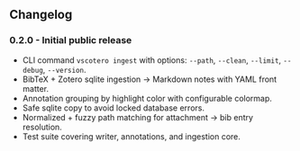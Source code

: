 ## Changelog

### 0.2.0 - Initial public release
* CLI command `vscotero ingest` with options: `--path`, `--clean`, `--limit`, `--debug`, `--version`.
* BibTeX + Zotero sqlite ingestion -> Markdown notes with YAML front matter.
* Annotation grouping by highlight color with configurable colormap.
* Safe sqlite copy to avoid locked database errors.
* Normalized + fuzzy path matching for attachment -> bib entry resolution.
* Test suite covering writer, annotations, and ingestion core.
